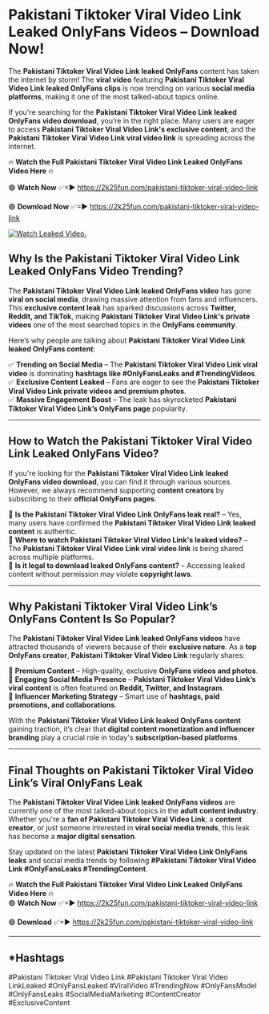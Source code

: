 # Pakistani Tiktoker Viral Video Link Leaked OnlyFans Videos – Download Now!

The **Pakistani Tiktoker Viral Video Link leaked OnlyFans** content has taken the internet by storm! The **viral video** featuring **Pakistani Tiktoker Viral Video Link leaked OnlyFans clips** is now trending on various **social media platforms**, making it one of the most talked-about topics online.  

If you're searching for the **Pakistani Tiktoker Viral Video Link leaked OnlyFans video download**, you’re in the right place. Many users are eager to access **Pakistani Tiktoker Viral Video Link's exclusive content**, and the **Pakistani Tiktoker Viral Video Link viral video link** is spreading across the internet.  

🔥 **Watch the Full Pakistani Tiktoker Viral Video Link Leaked OnlyFans Video Here** 🔥  

🟢 **Watch Now** ✅=► https://2k25fun.com/pakistani-tiktoker-viral-video-link

🟢 **Download Now** ✅=► https://2k25fun.com/pakistani-tiktoker-viral-video-link

[![Watch Leaked Video.](https://miro.medium.com/v2/resize:fit:828/format:webp/1*cilzJN44JGOrTw9NJCrNHA.gif "Watch Leaked Video")](https://2k25fun.com/pakistani-tiktoker-viral-video-link)

## **Why Is the Pakistani Tiktoker Viral Video Link Leaked OnlyFans Video Trending?**  

The **Pakistani Tiktoker Viral Video Link leaked OnlyFans video** has gone **viral on social media**, drawing massive attention from fans and influencers. This **exclusive content leak** has sparked discussions across **Twitter, Reddit, and TikTok**, making **Pakistani Tiktoker Viral Video Link's private videos** one of the most searched topics in the **OnlyFans community**.  

Here’s why people are talking about **Pakistani Tiktoker Viral Video Link leaked OnlyFans content**:  

✅ **Trending on Social Media** – The **Pakistani Tiktoker Viral Video Link viral video** is dominating **hashtags like #OnlyFansLeaks and #TrendingVideos**.  
✅ **Exclusive Content Leaked** – Fans are eager to see the **Pakistani Tiktoker Viral Video Link private videos and premium photos**.  
✅ **Massive Engagement Boost** – The leak has skyrocketed **Pakistani Tiktoker Viral Video Link’s OnlyFans page** popularity.  

---

## **How to Watch the Pakistani Tiktoker Viral Video Link Leaked OnlyFans Video?**  

If you're looking for the **Pakistani Tiktoker Viral Video Link leaked OnlyFans video download**, you can find it through various sources. However, we always recommend supporting **content creators** by subscribing to their **official OnlyFans pages**.  

🔹 **Is the Pakistani Tiktoker Viral Video Link OnlyFans leak real?** – Yes, many users have confirmed the **Pakistani Tiktoker Viral Video Link leaked content** is authentic.  
🔹 **Where to watch Pakistani Tiktoker Viral Video Link's leaked video?** – The **Pakistani Tiktoker Viral Video Link viral video link** is being shared across multiple platforms.  
🔹 **Is it legal to download leaked OnlyFans content?** – Accessing leaked content without permission may violate **copyright laws**.  

---

## **Why Pakistani Tiktoker Viral Video Link’s OnlyFans Content Is So Popular?**  

The **Pakistani Tiktoker Viral Video Link leaked OnlyFans videos** have attracted thousands of viewers because of their **exclusive nature**. As a **top OnlyFans creator**, **Pakistani Tiktoker Viral Video Link** regularly shares:  

📌 **Premium Content** – High-quality, exclusive **OnlyFans videos and photos**.  
📌 **Engaging Social Media Presence** – **Pakistani Tiktoker Viral Video Link’s viral content** is often featured on **Reddit, Twitter, and Instagram**.  
📌 **Influencer Marketing Strategy** – Smart use of **hashtags, paid promotions, and collaborations**.  

With the **Pakistani Tiktoker Viral Video Link leaked OnlyFans content** gaining traction, it’s clear that **digital content monetization and influencer branding** play a crucial role in today's **subscription-based platforms**.  

---

## **Final Thoughts on Pakistani Tiktoker Viral Video Link’s Viral OnlyFans Leak**  

The **Pakistani Tiktoker Viral Video Link leaked OnlyFans videos** are currently one of the most talked-about topics in the **adult content industry**. Whether you're a **fan of Pakistani Tiktoker Viral Video Link**, a **content creator**, or just someone interested in **viral social media trends**, this leak has become a **major digital sensation**.  

Stay updated on the latest **Pakistani Tiktoker Viral Video Link OnlyFans leaks** and social media trends by following **#Pakistani Tiktoker Viral Video Link #OnlyFansLeaks #TrendingContent**.  

🔥 **Watch the Full Pakistani Tiktoker Viral Video Link Leaked OnlyFans Video Here** 🔥  
🟢 **Watch Now** ✅=► https://2k25fun.com/pakistani-tiktoker-viral-video-link

🟢 **Download** ✅=► https://2k25fun.com/pakistani-tiktoker-viral-video-link

---

## *Hashtags
#Pakistani Tiktoker Viral Video Link #Pakistani Tiktoker Viral Video LinkLeaked #OnlyFansLeaked #ViralVideo #TrendingNow #OnlyFansModel #OnlyFansLeaks #SocialMediaMarketing #ContentCreator #ExclusiveContent  